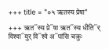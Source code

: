 +++
title = "०५ ऋतस्य प्रेषा"

+++
ऋत᳓स्य प्रे᳓षा ऋत᳓स्य धीति᳓र्  
विश्वा᳓युर् वि᳓श्वे अ᳓पांसि चक्रुः